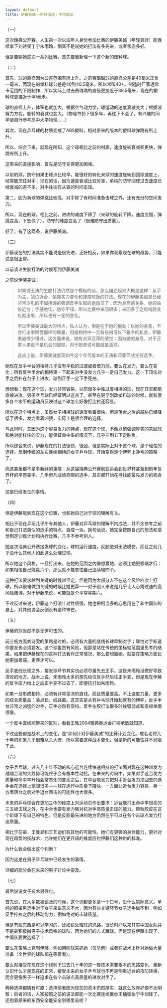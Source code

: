 ```yaml
---
layout: default
title: 伊藤美诚——新球当道；不拘成法
---
```


（一）

这次瑞典公开赛，人生第一次以成年人身份参加比赛的伊藤美诚（年轻真好）能连续拿下刘诗雯丁宁朱雨玲，倒真不是说她的打法有多先进，或者状态多好。

但是要聊她这次一系列比赛，首先要重新理一下这个新的塑料球。

（二）

首先，球的直径因为公差范围有所上升。之前赛璐璐球的直径公差是40毫米正负一毫米，而现在的塑料球公差是40到40.5毫米，所以常叫40+。制造时厂家通常卡范围的下限制作，所以实际上过去赛璐璐的直径更接近于39.5毫米，现在的塑料球更接近于40毫米。

球的直径上升，体积也就加大，根据空气动力学，球运动的速度衰减变大；根据波努力方程，旋转的衰减也变大。（物理书扔下很多年，再往下不会了，有兴趣的同学请自行参考高中大学物理……）

其次，现在乒乓球的材质变成了ABS塑料，相对原来的版本的塑料球弹跳有所上升。

所以，综合下来，就现在所知，这个球相比之前的材质，速度旋转衰减都更快，弹跳有所上升。

这带来的直接影响，首先是防守变得更加困难。

以前的球，防守如果击球点比较早，能很好的转化来球的速度旋转到回球速度上，经常能顶住对手；现在的话，因为速度衰减比较厉害，单纯的防守回球过去速度已经衰减的差不多，对手往往有从容的时间击球。

第二，因为新球的弹跳比较高，对手除了有时间准备击球之外，还有充分的空间发力。

所以，现在的球，相比之前，进攻的难度下降了（来球的旋转下降，速度变慢，弹跳变高，下坠快了），防守的难度变高了（很难防守出质量）。

好了，有了这两条，说伊藤美诚。

（三）

伊藤现在的打法其实不能说是很先进，正好相反，如果你观察现在球的趋势，只能说是很正常。

以前谈论生胶打法的时候写到伊藤美诚

之前说伊藤美诚：

> 如果说王涛的生胶打法仍然是个模板的话，那么描述起来大概是这样：反手为主，站位近台，依靠实力变化和速度吃饭的打法。现在的伊藤美诚是已经非常少见的不加掩饰的强调反手生胶的运动员了：因为身高的关系，她的站位近台；手感绝佳，防守不错，所以比赛中来回很多；来回多了之后线路变化就出来，所以也有一定的变化。
>
> 不过伊藤美诚最大的特点，私人认为，倒是在于她的狠劲：以她的身高，不会打出李晓霞那样的质量，但是相持中一旦有任何可以下狠手的机会，伊藤美诚很少错过。这方面来说，她有点邓亚萍的感觉：因为她的身高，对于正常人来说不是机会的回球，对于她来说可能就是高球。
>
> 这点上说，伊藤美诚是现如今这个年代版本的王涛和邓亚萍式生胶选手。

她现在反手半台的相持几乎没有平稳的过渡或者借力球，要么在发力，要么在变化；所有反手半台的相持第一下起来对手没发力几乎一定自己发力。这一下顶住对手之后扑在台子上进攻，球到正手一定下手死拍。

想想看：现在这个球，发力非常容易，以前很多中性过度相持的球，现在其实都能直接进攻。男子乒乓球已经证明过这点了。甚至在更早刚改塑料球的时候，就有很多各个水平的运动员反映过这个球怎么好像打比拉还容易。

所以在这个特点上，虽然女子相持球的速度看着很快，但是落台之后的威胁已经降低了很多，发力看着凶狠，实际上是很合理的选择。

与此同时，又因为这个容易发力的特点，现在这个球，不像以前强调厚实的来回球和绝对能扛住的实力，能保证命中率的情况下，几乎三到五下定胜负。

所以综合来说，伊藤现在的打法很快，很凶，但是实际上对于这个球，是个理性的选择。反倒传统的左右连续相持的女子乒乓球，开始变得是个博弈上净亏的策略了。

而这甚至都不是多新鲜的事情：从这届瑞典公开赛到亚运会到世界杯甚至到前年世界杯的平野美宇，几乎但凡成绩亮眼的选手，其实都开始在寻找能最先发力的机会了。

这是已经发生的事情。

（四）

但是伊藤能到现在这个位置，也和她自己对于球的理解有关。

相比于现在乒坛几乎所有其他人，伊藤对乒乓球的理解不拘成法，并不太参考之前和自己打法类似的选手的特点，自成一派。换句话说，她完全按照自己的想法和感觉制定训练计划和执行比赛，几乎不参考别人。

她这次瑞典公开赛接发球的变化，球的运行速度，反胶绝对无法模仿，而且之前几乎没什么其他人如此这么处理过球。

所以她这个风格，一旦打出来，在她的范围之内像想赢她，必须比她更极端才行：如果相信自己能赢六个，那么就不能害怕自己连续输四个。

这种打法要求越到关键的时候越坚定，但是因为大部分人不在这个风险档次上打球，所以很难做到关键的时候比她更莽——对于别人来说是几乎让人心跳过速的高风险赌博，对于伊藤来说，可能就是个平常星期六。

不过反过来说，伊藤这个打法针对性很强，她也把相当多的心思用在了和中国队的身上，对其他协会反倒没有这种锋芒。



（五）

伊藤的球当然不是无懈可击的。

前三板方面刘诗雯的策略是对的，必须有大量的底线长球牵制对手；哪怕对手知道你要发也必须要发。这个球虽然有风险，但那是站在传统的坐标轴范围里思考的结果。如果把伊藤现在的这种打法看作正常情况，那么要想赢她，就要在策略方面比她更加极端，更莽才可以。

反手底线长球之外，接发球环节其实也必须尽量先去正手。这是朱雨玲没做好导致溃败的地方。战术上说，朱雨玲太多的想先给住反手然后往正手变，但是现在伊藤的反手压力给上之后正手变不过去了，即便抗打如朱雨玲。

如果一旦形成相持，必须有非常坚决的直线，而且质量要高。不止速度力量，更多的综合质量高：落点长，线路直。这其实是从有乒乓球开始起就有的博弈，反手半台非常之凶猛的对手，正手必然有空档。反手生胶打法很多时候强弱点和直板单面很像。

一个反手直线能带来的区别，看看王皓2004雅典奥运会打柳承敏就知道。

不过这些都是战术上的变化，是“如何针对伊藤美诚”的比赛计划变化。成名老将几十年的积累几乎很难从头大修，所以需要这种战术变化，但是新的可能性并不局限于此。

（六）

女子乒乓球，过去几十年不动的核心近台连续快速相持的打法面对现在这种越发力越越合理的大趋势可能终于会有根本性动摇。在未来的对局中，如果对手近台发力质量和命中率开始会常态化的变高之后，在中台能发力把对手近台发力顶回去的选手会在选择上宽阔很多——球在运行中质量下降快，一方面让近台发力容易，另一方面落台之后对手退台回击的可能性也大很多。

未来的乒乓球会在更加立体的维度上对运动员作出要求：近台能打出命中率很高的三五板击球之外，在中台也要有发力强对抗对手高质量击球的能力。颗粒胶皮在这个新球下有自己的特色，但是反胶最先进的地方仍然在于可以在各个击球点发力打出质量。

相比于前辈，王曼昱和王艺迪们有其他的可能性。她们有更强的身体能力，更针对现在趋势的技战术，允许她们在更开阔的维度应付伊藤们这种新的标准。

为什么我会做出这个判断？

因为这是在男子乒乓球中已经发生的事情。

详细的部分会在未来的男子讨论中提及。



（七）

最后说说女子技术男性化。

首先说，在大多数被谈及的时候，这个词都更多是一个口号，没什么实际意义。单纯的照搬男选手对于女子来说意义不大，因为有些关键环节女子选手做不到：例如反手拧拉之后的移动能力，例如绝对的击球质量。

但是有些东西是可以学习的，比如说处理球的思路。很长时间以来其实中国女队并不是最积极搬男子技术风格的球队，因为她们的方式赢球。但是现在伊藤出现了，中国队要做选择了：

要么在策略上克制伊藤，例如用削球来抓她（仅举例）或者在战术上针对她做大量准备（全世界的球队都在等着看）。

要么就接受在现在这个规则下过去几十年的这一套技术需要根本的思路变化，重新认识什么才是现在的正常，接受未来的女子乒乓球也不再是侧重近台的攻防转换，而会更像男子一样追求在各个击球点高质量的进攻对手了。

两种选择都情有可原：选择前者因为现在的资本仍然厚实，就这么放弃好像不太明智；后者的话，人家按照之前的说法都能一次比赛连续赢你王楠张怡宁牛剑锋了，还抱着原来的东西安全能安全到哪里去呢？